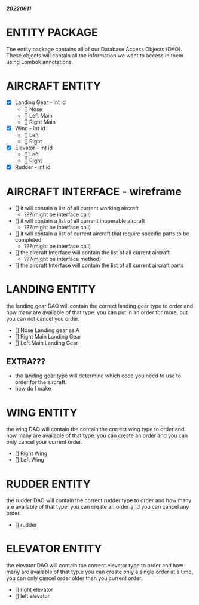 ##### 20220611
# ENTITY PACKAGE
The entity package contains all of our Database Access Objects (DAO). These objects will contain all the information we want to
access in them using Lombok annotations.

# AIRCRAFT ENTITY
- [X] Landing Gear - int id
    - [] Nose 
    - [] Left Main 
    - [] Right Main 
- [x] Wing - int id
    - [] Left 
    - [] Right
- [x] Elevator - int id
    - [] Left
    - [] Right
- [x] Rudder - int id

# AIRCRAFT INTERFACE - wireframe
- [] it will contain a list of all current working aircraft
    - ???(might be interface call)
- [] it will contain a list of all current inoperable aircraft
    - ???(might be interface call)
- [] it will contain a list of current aircraft that require specific parts to be completed
    - ???(might be interface call)
- [] the aircraft Interface will contain the list of all current aircraft
    - ???(might be interface method)
- [] the aircraft Interface will contain the list of all current aircraft parts

# LANDING ENTITY
the landing gear DAO will contain the correct landing gear type to order and how many are available of that type. you can put in an order for more, but you can not cancel you order.
- [] Nose Landing gear as A
- [] Right Main Landing Gear
- [] Left Main Landing Gear

## EXTRA???
- the landing gear type will determine which code you need to use to order for the aircraft.
- how do I make

# WING ENTITY
the wing DAO will contain the contain the correct wing type to order and how many are available of that type. you can create an order and you can only cancel your current order.
- [] Right Wing
- [] Left Wing

# RUDDER ENTITY
the rudder DAO will contain the correct rudder type to order and how many are available of that type. you can create an order and you can cancel any order.
- [] rudder

# ELEVATOR ENTITY
the elevator DAO will contain the correct elevator type to order and how many are available of that typ.e you can create only a single order at a time, you can only cancel order older than you current order.
- [] right elevator
- [] left elevator